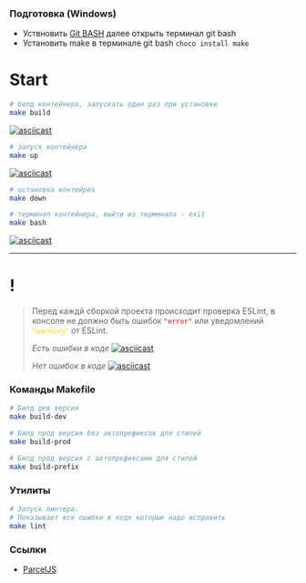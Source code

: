 ### Подготовка (Windows)
- Уствновить [Git BASH](https://gitforwindows.org) далее открыть терминал git bash
- Установить make в терминале git bash ```choco install make```

# Start

```bash
# билд контейнера, запускать один раз при установке
make build
```
[![asciicast](https://asciinema.org/a/xQ5e8wC0A2GFSVxFqlkR9nqFf.svg)](https://asciinema.org/a/xQ5e8wC0A2GFSVxFqlkR9nqFf)

```bash
# запуск контейнера
make up
```
[![asciicast](https://asciinema.org/a/iiCw5HTDtiik6H4NWKkJiWJ5u.svg)](https://asciinema.org/a/iiCw5HTDtiik6H4NWKkJiWJ5u)

```bash
# остановка контейреа
make down
```

```bash
# терминал контейнера, выйти из терминала - exit
make bash
```
[![asciicast](https://asciinema.org/a/ejQBVQv08k0a7Ngk3LR8UNeI3.svg)](https://asciinema.org/a/ejQBVQv08k0a7Ngk3LR8UNeI3)

----

# !
> Перед каждй сборкой проекта происходит проверка ESLint, 
> в консоле не должно быть ошибок <code style="color:red">"error"</code> 
> или уведомлений <code style="color:gold">"warning"</code> от ESLint.
> 
> _Есть ошибки в коде_
> [![asciicast](https://asciinema.org/a/ZEQntepzVe6q8ydUkE5DV4wTb.svg)](https://asciinema.org/a/ZEQntepzVe6q8ydUkE5DV4wTb)
> 
> _Нет ошибок в коде_
> [![asciicast](https://asciinema.org/a/v9dBV9U7zmkOfJNPksKHLyjhx.svg)](https://asciinema.org/a/v9dBV9U7zmkOfJNPksKHLyjhx)

### Команды Makefile

```bash
# Билд дев версия
make build-dev
```

```bash
# Билд прод версия без автопрефиксов для стилей
make build-prod
```

```bash
# Билд прод версия с автопрефиксами для стилей
make build-prefix
```

### Утилиты

```bash
# Запуск линтера. 
# Показывает все ошибки в коде которые надо исправить
make lint
```

### Ссылки
 - [ParcelJS](https://parceljs.org/getting-started/webapp)
